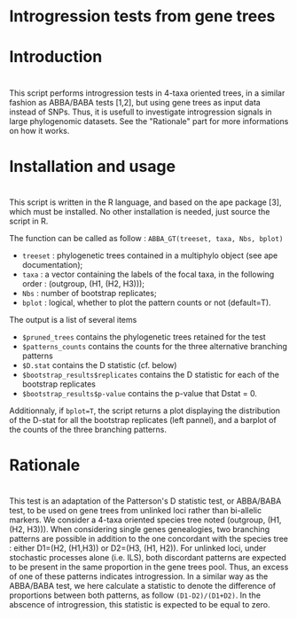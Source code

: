 # Introgression tests from gene trees

# Introduction
#
This script performs introgression tests in 4-taxa oriented trees, in a similar fashion as ABBA/BABA tests [1,2], but using gene trees as input data instead of SNPs. Thus, it is usefull to investigate introgression signals in large phylogenomic datasets. See the "Rationale" part for more informations on how it works.

# Installation and usage
#
This script is written in the R language, and based on the ape package [3], which must be installed. No other installation is needed, just source the script in R.

The function can be called as follow : `ABBA_GT(treeset, taxa, Nbs, bplot)`

* `treeset` : phylogenetic trees contained in a multiphylo object (see ape documentation);
* `taxa` : a vector containing the labels of the focal taxa, in the following order : (outgroup, (H1, (H2, H3)));
* `Nbs` : number of bootstrap replicates;
* `bplot` : logical, whether to plot the pattern counts or not (default=T).

The output is a list of several items

 * `$pruned_trees` contains the phylogenetic trees retained for the test
 * `$patterns_counts` contains the counts for the three alternative branching patterns
 * `$D.stat` contains the D statistic (cf. below)
 * `$bootstrap_results$replicates` contains the D statistic for each of the bootstrap replicates
 * `$bootstrap_results$p-value` contains the p-value that Dstat = 0.
 
 Additionnaly, if `bplot=T`, the script returns a plot displaying the distribution of the D-stat for all the bootstrap replicates (left pannel), and a barplot of the counts of the three branching patterns.   

# Rationale
#
This test is an adaptation of the Patterson's D statistic test, or ABBA/BABA test, to be used on gene trees from unlinked loci rather than bi-allelic markers. 
We consider a 4-taxa oriented species tree noted (outgroup, (H1, (H2, H3))). When considering single genes genealogies, two branching patterns are possible in addition to the one concordant with the species tree : either D1=(H2, (H1,H3)) or D2=(H3, (H1, H2)). For unlinked loci, under stochastic processes alone (i.e. ILS), both discordant patterns are expected to be present in the same proportion in the gene trees pool. Thus, an excess of one of these patterns indicates introgression. In a similar way as the ABBA/BABA test, we here calculate a statistic to denote the difference of proportions between both patterns, as follow `(D1-D2)/(D1+D2)`. In the abscence of introgression, this statistic is expected to be equal to zero.
